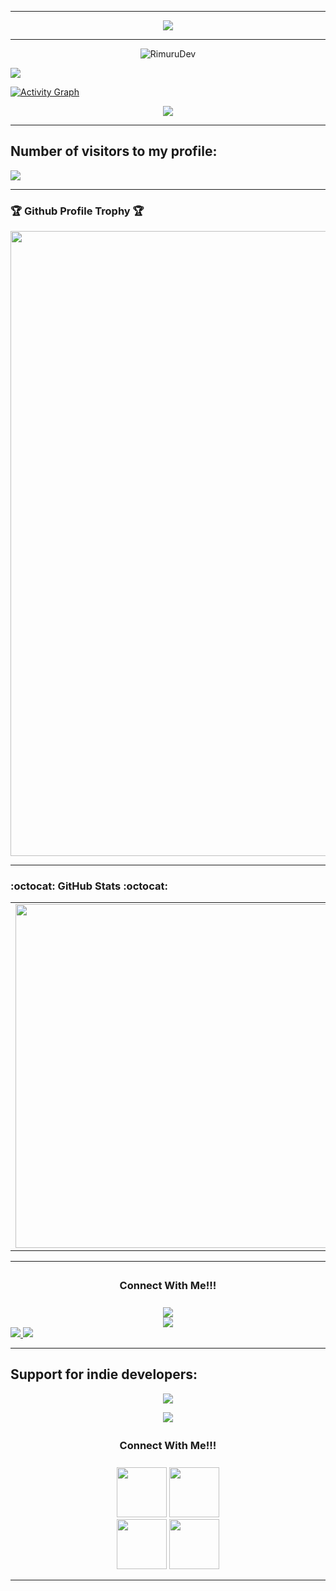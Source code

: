 * * *

<p align="center">
<img src="https://readme-typing-svg.herokuapp.com?color=a282f5&width=1000&lines=👋+Good+day.+My+name+is+Rimuru+21+years+old.+Nice+to+meet+you.%E2%9D%A4%EF%B8%8F">
</p>

***

<p align="middle"> <img src="https://komarev.com/ghpvc/?username=RimuruDev" alt="RimuruDev" /> </p>
<p align="center">

 <a href="https://count.getloli.com"><img src="https://count.getloli.com/get/@demo?theme=rule34" /></a>

</p>

<a href="https://github.com/RimuruDev"><img alt="Activity Graph" src="https://activity-graph.herokuapp.com/graph?username=RimuruDev&bg_color=20222b&color=F8D866&line=F85D7F&point=FFFFFF&hide_border=true" /></a>


<p align="center">
<img src="https://readme-typing-svg.herokuapp.com?color=a282f5&width=700&lines=I+am+a+Junior+Unity+Developer.+Looking+for+a+job.%E2%9D%A4%EF%B8%8F">
</p>

***
## Number of visitors to my profile:
<p>
  <img src="https://count.kjchmc.cn/get/@:RimuruDev?theme=gelbooru" />
 </p>


* * *

### 🏆 Github Profile Trophy 🏆
<p align="center">
<img width=1000 src="https://github-profile-trophy.vercel.app/?username=RimuruDev&column=8&theme=juicyfresh&no-bg=true&no-frame=true"/>
</p>

* * *

###  :octocat: **GitHub Stats** :octocat:
<p align="center">
  <table>
  <tr>
      <td><img width="550px" align="left" src="https://github-readme-stats.vercel.app/api?username=RimuruDev&hide_border=true&count_private=false&layout=compact&hide_title=true&show_icons=true&theme=material-palenight"/></td>
      <td><img width="550px" src="https://github-readme-stats.vercel.app/api/top-langs/?username=RimuruDev&hide=html&layout=compact&hide_border=true&hide_title=true&theme=material-palenight" /></td>
  </tr>   
</table>
</p>

* * *
<div align="center">
<h3 align="center">Connect With Me!!!<img align="center" height="33px" /></h3>
<center>
 <a href="mailto:Rimuru.dev@gmail.com"><img src="https://img.icons8.com/fluent/50/000000/gmail--v2.png"></a>
</center>
<a href="https://telegram.me/AbyssMothGames"><img src="https://img.icons8.com/color/50/000000/telegram-app--v2.png"></a>
</center>
</div> 

<a href="https://telegram.me/AbyssMothGames">
    <img src="https://img.shields.io/badge/Telegram-grey?style=for-the-badge&logo=telegram"/>
  </a>
  
 </a>
  <a href="https://github.com/RimuruDev">
    <img src="https://img.shields.io/github/followers/RimuruDev?label=GitHub&logo=github&style=for-the-badge&color=blue"/>
  </a>

* * *

## Support for indie developers:
<p align="center">
<img src="https://readme-typing-svg.herokuapp.com?color=a282f5&width=400&lines=%E2%9D%A4%EF%B8%8F%E2%9D%A4%EF%B8%8F%E2%9D%A4%EF%B8%8F+Subscribe+to+YUJECK+%E2%9D%A4%EF%B8%8F%E2%9D%A4%EF%B8%8F%E2%9D%A4%EF%B8%8F">
</p>
<p align="center">
<img src="https://readme-typing-svg.herokuapp.com?color=a282f5&width=400&lines=%E2%9D%A4%EF%B8%8F%E2%9D%A4%EF%B8%8F%E2%9D%A4%EF%B8%8F+Subscribe+to+Mivioon+%E2%9D%A4%EF%B8%8F%E2%9D%A4%EF%B8%8F%E2%9D%A4%EF%B8%8F">
</p>

<div align="center">
<h3 align="center">Connect With Me!!!<img align="center" height="33px" /></h3>
<center>
 <a href="https://discord.gg/Nx2sF4gF"><img width="80px" height="80"px  src="https://github.com/RimuruDev/RimuruDev/blob/main/Assets/Indie/Mivioon_Icon.jpg"></a>
  <a href="https://discord.gg/Nx2sF4gF"><img width="80px" height="80"px  src="https://github.com/RimuruDev/RimuruDev/blob/main/Assets/Indie/YUJECK_Icon.jpg"></a>
</center>
</center>
</div> 

<div align="center">
<center>
 <a href="https://t.me/MivioonUnder"><img width="80px" height="80"px src="https://img.icons8.com/color/50/000000/telegram-app--v2.png"></a>
 <a href="https://discord.gg/Nx2sF4gF"><img width="80px" height="80"px src="https://github.com/RimuruDev/RimuruDev/blob/main/Assets/Indie/Discord_Icon.jpg"></a>
</center>
</center>
</div> 

* * *
